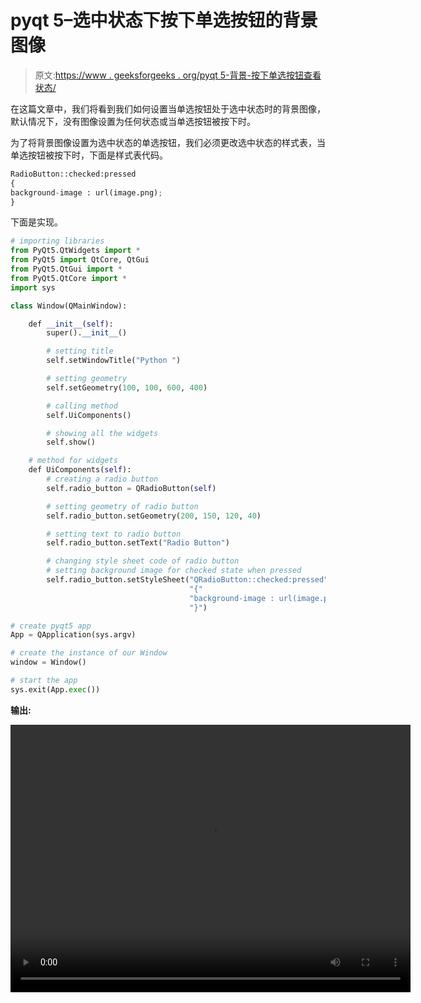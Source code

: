# pyqt 5–选中状态下按下单选按钮的背景图像

> 原文:[https://www . geeksforgeeks . org/pyqt 5-背景-按下单选按钮查看状态/](https://www.geeksforgeeks.org/pyqt5-background-image-of-pressed-radio-button-for-checked-state/)

在这篇文章中，我们将看到我们如何设置当单选按钮处于选中状态时的背景图像，默认情况下，没有图像设置为任何状态或当单选按钮被按下时。

为了将背景图像设置为选中状态的单选按钮，我们必须更改选中状态的样式表，当单选按钮被按下时，下面是样式表代码。

```py
RadioButton::checked:pressed
{
background-image : url(image.png);   
}

```

下面是实现。

```py
# importing libraries
from PyQt5.QtWidgets import * 
from PyQt5 import QtCore, QtGui
from PyQt5.QtGui import * 
from PyQt5.QtCore import * 
import sys

class Window(QMainWindow):

    def __init__(self):
        super().__init__()

        # setting title
        self.setWindowTitle("Python ")

        # setting geometry
        self.setGeometry(100, 100, 600, 400)

        # calling method
        self.UiComponents()

        # showing all the widgets
        self.show()

    # method for widgets
    def UiComponents(self):
        # creating a radio button
        self.radio_button = QRadioButton(self)

        # setting geometry of radio button
        self.radio_button.setGeometry(200, 150, 120, 40)

        # setting text to radio button
        self.radio_button.setText("Radio Button")

        # changing style sheet code of radio button
        # setting background image for checked state when pressed
        self.radio_button.setStyleSheet("QRadioButton::checked:pressed"
                                        "{"
                                        "background-image : url(image.png);"
                                        "}")

# create pyqt5 app
App = QApplication(sys.argv)

# create the instance of our Window
window = Window()

# start the app
sys.exit(App.exec())
```

**输出:**

<video class="wp-video-shortcode" id="video-394613-1" width="640" height="428" preload="metadata" controls=""><source type="video/mp4" src="https://media.geeksforgeeks.org/wp-content/uploads/20200403014307/Python-03-04-2020-01_42_47.mp4?_=1">[https://media.geeksforgeeks.org/wp-content/uploads/20200403014307/Python-03-04-2020-01_42_47.mp4](https://media.geeksforgeeks.org/wp-content/uploads/20200403014307/Python-03-04-2020-01_42_47.mp4)</video>